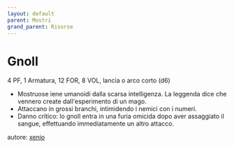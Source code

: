 ```yaml
---
layout: default
parent: Mostri
grand_parent: Risorse
---
```


# Gnoll
4 PF, 1 Armatura, 12 FOR, 8 VOL, lancia o arco corto (d6)  
- Mostruose iene umanoidi dalla scarsa intelligenza. La leggenda dice che vennero create dall'esperimento di un mago.
- Attaccano in grossi branchi, intimidendo i nemici con i numeri.
- Danno critico: lo gnoll entra in una furia omicida dopo aver assaggiato il sangue, effettuando immediatamente un altro attacco.

autore: [xenio](https://xenioinabottle.blogspot.com)
